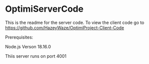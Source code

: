 # OptimiServerCode


This is the readme for the server code. To view the client code go to https://github.com/HazeyWaze/OptimiProject-Client-Code

Prerequisites:

Node.js Verson 18.16.0

Thiis server runs on port 4001
